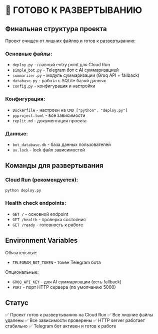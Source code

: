 # 🚀 ГОТОВО К РАЗВЕРТЫВАНИЮ

## Финальная структура проекта

Проект очищен от лишних файлов и готов к развертыванию:

### Основные файлы:
- `deploy.py` - главный entry point для Cloud Run
- `simple_bot.py` - Telegram бот с AI суммаризацией
- `summarizer.py` - модуль суммаризации (Groq API + fallback)
- `database.py` - работа с SQLite базой данных
- `config.py` - конфигурация и настройки

### Конфигурация:
- `Dockerfile` - настроен на `CMD ["python", "deploy.py"]`
- `pyproject.toml` - все зависимости
- `replit.md` - документация проекта

### Данные:
- `bot_database.db` - база данных пользователей
- `uv.lock` - lock файл зависимостей

## Команды для развертывания

### Cloud Run (рекомендуется):
```bash
python deploy.py
```

### Health check endpoints:
- `GET /` - основной endpoint
- `GET /health` - проверка состояния
- `GET /ready` - готовность к работе

## Environment Variables

Обязательные:
- `TELEGRAM_BOT_TOKEN` - токен Telegram бота

Опциональные:
- `GROQ_API_KEY` - для AI суммаризации (есть fallback)
- `PORT` - порт HTTP сервера (по умолчанию 5000)

## Статус

✅ Проект готов к развертыванию на Cloud Run
✅ Все лишние файлы удалены
✅ Все зависимости проверены
✅ HTTP server работает стабильно
✅ Telegram бот активен и готов к работе
